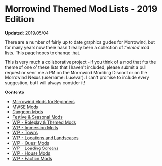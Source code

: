 # Morrowind Themed Mod Lists - 2019 Edition
**Updated**: 2019/05/04

There are a number of fairly up to date graphics guides for Morrowind, but for many years now there hasn't really been a collection of *themed* mod lists. This page hopes to change that.

This is very much a collaborative project - if you think of a mod that fits the theme of one of these lists that I haven't included, please submit a pull request or send me a PM on the Morrowind Modding Discord or on the Morrowind Nexus (username: Lucevar). I can't promise to include every suggestion, but I will always consider it!

**Contents**
- [Morrowind Mods for Beginners](https://github.com/Lucevar/mw-immersion-mods/blob/master/beginners.md)
- [MWSE Mods](https://github.com/Lucevar/mw-immersion-mods/blob/master/mwse.md)
- [Dungeon Mods](https://github.com/Lucevar/mw-immersion-mods/blob/master/dungeons.md)
- [Festive & Seasonal Mods](https://github.com/Lucevar/mw-immersion-mods/blob/master/festive.md)
- [WIP - Roleplay & Themed Mods](https://github.com/Lucevar/mw-immersion-mods/blob/master/roleplay-themes.md)
- [WIP - Immersion Mods](https://github.com/Lucevar/mw-immersion-mods/blob/master/immersion.md)
- [WIP - Towns](https://github.com/Lucevar/mw-immersion-mods/blob/master/towns.md)
- [WIP - Locations and Landscapes](https://github.com/Lucevar/mw-immersion-mods/blob/master/locations.md)
- [WIP - Quest Mods](https://github.com/Lucevar/mw-immersion-mods/blob/master/quests.md)
- [WIP - Loading Screens](https://github.com/Lucevar/mw-immersion-mods/blob/master/loadingscreens.md)
- [WIP - House Mods](https://github.com/Lucevar/mw-immersion-mods/blob/master/houses.md)
- [WIP - Faction Mods](https://github.com/Lucevar/mw-immersion-mods/blob/master/factions.md)
